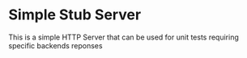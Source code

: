 # Simple Stub Server

This is a simple HTTP Server that can be used for unit tests requiring specific backends reponses
